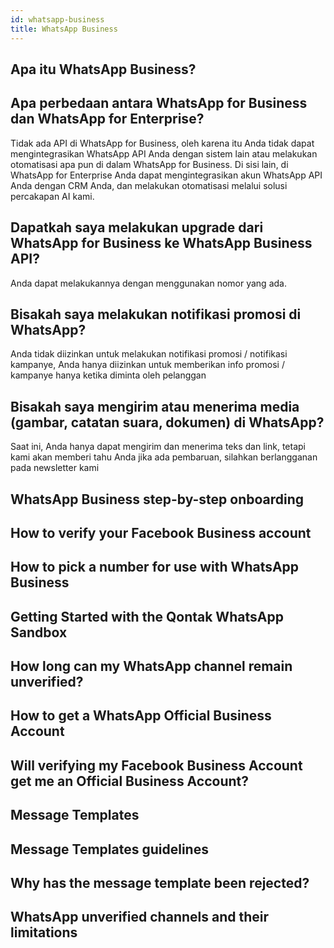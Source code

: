 ```yaml
---
id: whatsapp-business
title: WhatsApp Business
---
```


## Apa itu WhatsApp Business?

## Apa perbedaan antara WhatsApp for Business dan WhatsApp for Enterprise?

Tidak ada API di WhatsApp for Business, oleh karena itu Anda tidak dapat mengintegrasikan WhatsApp API Anda dengan sistem lain atau melakukan otomatisasi apa pun di dalam WhatsApp for Business. Di sisi lain, di WhatsApp for Enterprise Anda dapat mengintegrasikan akun WhatsApp API Anda dengan CRM Anda, dan melakukan otomatisasi melalui solusi percakapan AI kami.

## Dapatkah saya melakukan upgrade dari WhatsApp for Business ke WhatsApp Business API?

Anda dapat melakukannya dengan menggunakan nomor yang ada.

## Bisakah saya melakukan notifikasi promosi di WhatsApp?

Anda tidak diizinkan untuk melakukan notifikasi promosi / notifikasi kampanye, Anda hanya diizinkan untuk memberikan info promosi / kampanye hanya ketika diminta oleh pelanggan

## Bisakah saya mengirim atau menerima media (gambar, catatan suara, dokumen) di WhatsApp?

Saat ini, Anda hanya dapat mengirim dan menerima teks dan link, tetapi kami akan memberi tahu Anda jika ada pembaruan, silahkan berlangganan pada newsletter kami

## WhatsApp Business step-by-step onboarding
## How to verify your Facebook Business account
## How to pick a number for use with WhatsApp Business
## Getting Started with the Qontak WhatsApp Sandbox
## How long can my WhatsApp channel remain unverified?
## How to get a WhatsApp Official Business Account
## Will verifying my Facebook Business Account get me an Official Business Account?
## Message Templates
## Message Templates guidelines
## Why has the message template been rejected?
## WhatsApp unverified channels and their limitations